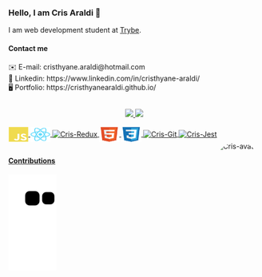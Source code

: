 ### Hello, I am Cris Araldi 👋

I am web development student at <a href="https://www.betrybe.com/">Trybe</a>.

#### Contact me
<div>
  ✉️ E-mail: cristhyane.araldi@hotmail.com
</div>
<div>
  🔗 Linkedin: https://www.linkedin.com/in/cristhyane-araldi/
</div>
<div>
  🖥️ Portfolio: https://cristhyanearaldi.github.io/
</div>

##

<div align="center">
  <a href="https://github.com/CristhyaneAraldi">
  <img height="160em" src="https://github-readme-stats.vercel.app/api?username=CristhyaneAraldi&show_icons=true&theme=dracula&include_all_commits=true&count_private=true"/>
  <img height="160em" src="https://github-readme-stats.vercel.app/api/top-langs/?username=CristhyaneAraldi&layout=compact&langs_count=7&theme=dracula"/>
</div>

 <div style="display: inline_block"><br>
  <img align="center" alt="Cris-Js" height="30" width="40" src="https://raw.githubusercontent.com/devicons/devicon/master/icons/javascript/javascript-plain.svg">
  <img align="center" alt="Cris-React" height="30" width="40" src="https://raw.githubusercontent.com/devicons/devicon/master/icons/react/react-original.svg">
  <img align="center" alt="Cris-Redux" height="30" width="40" src="https://cdn.jsdelivr.net/gh/devicons/devicon/icons/redux/redux-original.svg">
  <img align="center" alt="Cris-HTML" height="30" width="40" src="https://raw.githubusercontent.com/devicons/devicon/master/icons/html5/html5-original.svg">
  <img align="center" alt="Cris-CSS" height="30" width="40" src="https://raw.githubusercontent.com/devicons/devicon/master/icons/css3/css3-original.svg">
  <img align="center" alt="Cris-Git" height="30" width="40" src="https://cdn.jsdelivr.net/gh/devicons/devicon/icons/git/git-original.svg">
  <img align="center" alt="Cris-Jest" height="30" width="40" src="https://cdn.jsdelivr.net/gh/devicons/devicon/icons/jest/jest-plain.svg">
  <img align="right" alt="Cris-avatar" height="120" style="border-radius:50px;" src="https://share-cdn.picrew.me/shareImg/org/202110/338224_wzrHcUY9.png">   
</div>
  
##

  #### Contributions
  ![Snake animation](https://github.com/CristhyaneAraldi/CristhyaneAraldi/blob/output/github-contribution-grid-snake.svg)
